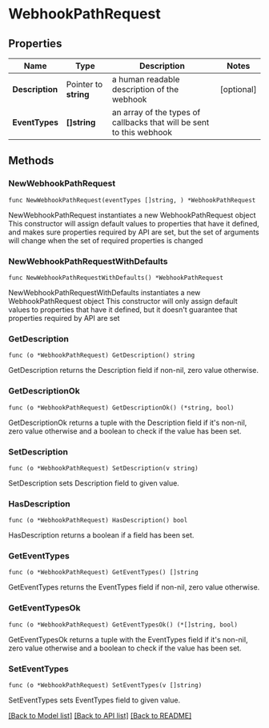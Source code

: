 # WebhookPathRequest

## Properties

Name | Type | Description | Notes
------------ | ------------- | ------------- | -------------
**Description** | Pointer to **string** | a human readable description of the webhook | [optional] 
**EventTypes** | **[]string** | an array of the types of callbacks that will be sent to this webhook | 

## Methods

### NewWebhookPathRequest

`func NewWebhookPathRequest(eventTypes []string, ) *WebhookPathRequest`

NewWebhookPathRequest instantiates a new WebhookPathRequest object
This constructor will assign default values to properties that have it defined,
and makes sure properties required by API are set, but the set of arguments
will change when the set of required properties is changed

### NewWebhookPathRequestWithDefaults

`func NewWebhookPathRequestWithDefaults() *WebhookPathRequest`

NewWebhookPathRequestWithDefaults instantiates a new WebhookPathRequest object
This constructor will only assign default values to properties that have it defined,
but it doesn't guarantee that properties required by API are set

### GetDescription

`func (o *WebhookPathRequest) GetDescription() string`

GetDescription returns the Description field if non-nil, zero value otherwise.

### GetDescriptionOk

`func (o *WebhookPathRequest) GetDescriptionOk() (*string, bool)`

GetDescriptionOk returns a tuple with the Description field if it's non-nil, zero value otherwise
and a boolean to check if the value has been set.

### SetDescription

`func (o *WebhookPathRequest) SetDescription(v string)`

SetDescription sets Description field to given value.

### HasDescription

`func (o *WebhookPathRequest) HasDescription() bool`

HasDescription returns a boolean if a field has been set.

### GetEventTypes

`func (o *WebhookPathRequest) GetEventTypes() []string`

GetEventTypes returns the EventTypes field if non-nil, zero value otherwise.

### GetEventTypesOk

`func (o *WebhookPathRequest) GetEventTypesOk() (*[]string, bool)`

GetEventTypesOk returns a tuple with the EventTypes field if it's non-nil, zero value otherwise
and a boolean to check if the value has been set.

### SetEventTypes

`func (o *WebhookPathRequest) SetEventTypes(v []string)`

SetEventTypes sets EventTypes field to given value.



[[Back to Model list]](../README.md#documentation-for-models) [[Back to API list]](../README.md#documentation-for-api-endpoints) [[Back to README]](../README.md)


